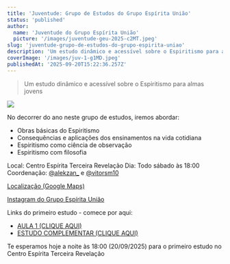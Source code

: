 ```yaml
---
title: 'Juventude: Grupo de Estudos do Grupo Espírita União'
status: 'published'
author:
  name: 'Juventude do Grupo Espírita União'
  picture: '/images/juventude-geu-2025-c2MT.jpeg'
slug: 'juventude-grupo-de-estudos-do-grupo-espirita-uniao'
description: 'Um estudo dinâmico e acessível sobre o Espiritismo para almas jovens'
coverImage: '/images/juv-1-g1MD.jpeg'
publishedAt: '2025-09-20T15:22:36.257Z'
---
```


> Um estudo dinâmico e acessível sobre o Espiritismo para almas jovens

![](/images/juventude-geu-2025-kzOT.jpeg)

No decorrer do ano neste grupo de estudos, iremos abordar:

- Obras básicas do Espiritismo
- Consequências e aplicações dos ensinamentos na vida cotidiana
- Espiritismo como ciência de observação
- Espiritismo com filosofia

Local: Centro Espírita Terceira Revelação Dia: Todo sábado às 18:00 Coordenação: [@alekzan\_](https://www.instagram.com/alekzan_/) e [@vitorsm10](https://www.instagram.com/vitorsm10/)

[Localização (Google Maps)](https://maps.app.goo.gl/5GUrUqacmg6Th8Ae8)

[Instagram do Grupo Espírita União](https://www.instagram.com/p/DOzC6MEkb6E/?igsh=MWZlOXBsNjlmcm5nYg==)

Links do primeiro estudo - comece por aqui:

- [AULA 1 (CLIQUE AQUI)](https://www.geuuniao.com.br/postagens/juventude-espirita-do-grupo-espirita-uniao-parte-2-conteudos-da-aula)
- [ESTUDO COMPLEMENTAR (CLIQUE AQUI)](https://www.geuuniao.com.br/postagens/bem-vindos-a-juventude-espirita-do-grupo-espirita-uniao)

Te esperamos hoje a noite às 18:00 (20/09/2025) para o primeiro estudo no Centro Espírita Terceira Revelação